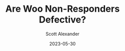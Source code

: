 ---
layout: podcast
title: "Are Woo Non-Responders Defective?"
author: Scott Alexander
description: https://astralcodexten.substack.com/p/are-woo-non-responders-defective
date: 2023-05-30
length: 2254389
duration: 563
guid: are-woo-non-responders-defective
---